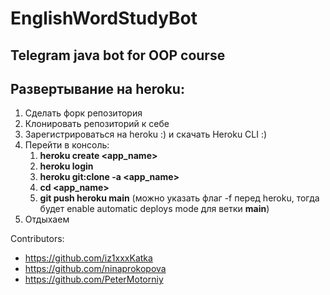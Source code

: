 # EnglishWordStudyBot
## Telegram java bot for OOP course

## Развертывание на heroku:
1. Сделать форк репозитория
2. Клонировать репозиторий к себе
3. Зарегистрироваться на heroku :) и скачать Heroku CLI :)
4. Перейти в консоль:
    1. __heroku create <app_name>__
    2. __heroku login__
    3. __heroku git:clone -a <app_name>__
    4. __cd <app_name>__
    5. __git push heroku main__ (можно указать флаг -f перед heroku, тогда будет enable automatic deploys mode для ветки __main__)
5. Отдыхаем

Contributors:
- https://github.com/iz1xxxKatka
- https://github.com/ninaprokopova
- https://github.com/PeterMotorniy